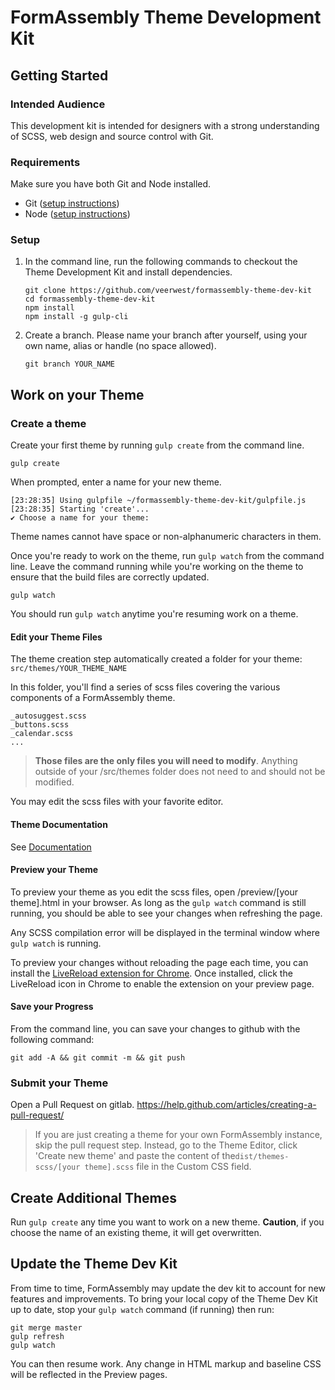 # FormAssembly Theme Development Kit

## Getting Started

### Intended Audience 

This development kit is intended for designers with a strong understanding of SCSS, web design and source control with Git.

### Requirements
Make sure you have both Git and Node installed.
* Git ([setup instructions](https://www.atlassian.com/git/tutorials/install-git))
* Node ([setup instructions](https://nodejs.org/en/download/)) 

### Setup

1. In the command line, run the following commands to checkout the Theme Development Kit and install dependencies.    
   ```text
   git clone https://github.com/veerwest/formassembly-theme-dev-kit
   cd formassembly-theme-dev-kit
   npm install
   npm install -g gulp-cli
   ```
2. Create a branch. Please name your branch after yourself, using your own name, alias or handle (no space allowed).
   ```text
   git branch YOUR_NAME
   ```

## Work on your Theme

### Create a theme

Create your first theme by running `gulp create` from the command line.
```text
gulp create
```
When prompted, enter a name for your new theme.
```text
[23:28:35] Using gulpfile ~/formassembly-theme-dev-kit/gulpfile.js
[23:28:35] Starting 'create'...
✔ Choose a name for your theme: 
```
Theme names cannot have space or non-alphanumeric characters in them.

Once you're ready to work on the theme, run `gulp watch` from the command line. Leave the command running while 
you're working on the theme to ensure that the build files are correctly updated. 

```text
gulp watch
```

You should run `gulp watch` anytime you're resuming work on a theme.

#### Edit your Theme Files

The theme creation step automatically created a folder for your theme: 
`src/themes/YOUR_THEME_NAME`

In this folder, you'll find a series of scss files covering the various components of a FormAssembly theme.

```text
_autosuggest.scss
_buttons.scss
_calendar.scss
...
```
 >**Those files are the only files you will need to modify**. 
 Anything outside of your /src/themes folder does not need 
to and should not be modified.

You may edit the scss files with your favorite editor. 

#### Theme Documentation 

See [Documentation](./documentation/guidelines.md)


#### Preview your Theme

To preview your theme as you edit the scss files, open /preview/[your theme].html in your browser. As long as the 
`gulp watch` command is still running, you should be able to see your changes when refreshing the page.

Any SCSS compilation error will be displayed in the terminal window where `gulp watch` is running.

To preview your changes without reloading the page each time, you can install the 
[LiveReload extension for Chrome](https://chrome.google.com/webstore/detail/livereload/jnihajbhpnppcggbcgedagnkighmdlei?hl=en).
Once installed, click the LiveReload icon in Chrome to enable the extension on your preview page. 

#### Save your Progress

From the command line, you can save your changes to github with the following command: 
```
git add -A && git commit -m && git push
```

### Submit your Theme

Open a Pull Request on gitlab. https://help.github.com/articles/creating-a-pull-request/

> If you are just creating a theme for your own FormAssembly instance, skip the pull request step. Instead, 
go to the Theme Editor, click 'Create new theme' and paste the content of the`dist/themes-scss/[your theme].scss` 
file in the Custom CSS field.  

## Create Additional Themes

Run `gulp create` any time you want to work on a new theme. 
**Caution**, if you choose the name of an existing theme, it will get overwritten.

## Update the Theme Dev Kit

From time to time, FormAssembly may update the dev kit to account for new features and improvements. To bring 
your local copy of the Theme Dev Kit up to date, stop your `gulp watch` command (if running) then run:
```text
git merge master
gulp refresh
gulp watch
``` 
You can then resume work. Any change in HTML markup and baseline CSS will be reflected in the Preview pages.
